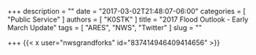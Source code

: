 +++
description = ""
date = "2017-03-02T21:48:07-06:00"
categories = [ "Public Service" ]
authors = [ "K0STK" ]
title = "2017 Flood Outlook - Early March Update"
tags = [ "ARES", "NWS", "Twitter" ]
slug = ""

+++
{{< x user="nwsgrandforks" id="837414946409414656" >}}
<!--more-->
